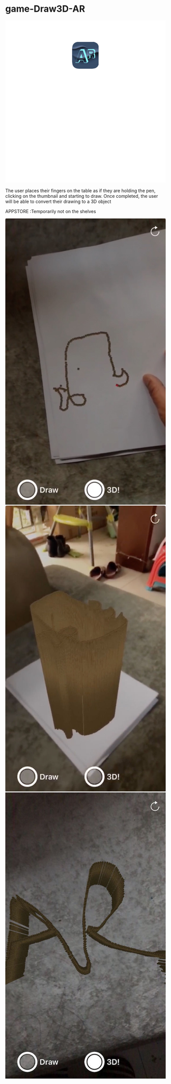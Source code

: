 # game-Draw3D-AR

![Image text](https://github.com/ZuoWd/game-Draw3D-AR/blob/master/1553657544402EEECD3D4328616C4E896E703A69AFCE6.png)

The user places their fingers on the table as if they are holding the pen, clicking on the thumbnail and starting to draw. Once completed, the user will be able to convert their drawing to a 3D object



APPSTORE :Temporarily not on the shelves

![Image text](https://github.com/ZuoWd/game-Draw3D-AR/blob/master/0x0ss%20(4).jpg)
![Image text](https://github.com/ZuoWd/game-Draw3D-AR/blob/master/0x0ss%20(5).jpg)
![Image text](https://github.com/ZuoWd/game-Draw3D-AR/blob/master/0x0ss%20(6).jpg)

